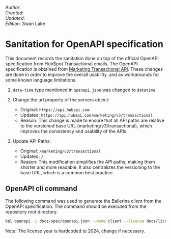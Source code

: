 _Author_:  <!-- TODO: Add author name --> \
_Created_: <!-- TODO: Add date --> \
_Updated_: <!-- TODO: Add date --> \
_Edition_: Swan Lake

# Sanitation for OpenAPI specification

This document records the sanitation done on top of the official OpenAPI specification from HubSpot Transactional emails. 
The OpenAPI specification is obtained from [Marketing Transactional API](https://github.com/HubSpot/HubSpot-public-api-spec-collection/blob/main/PublicApiSpecs/Marketing/Transactional%20Single%20Send/Rollouts/140892/v3/transactionalSingleSend.json).
These changes are done in order to improve the overall usability, and as workarounds for some known language limitations.

1. `date-time` type mentioned in `openapi.json` was changed to `datetime`.
2. Change the url property of the servers object:

    * Original: `https://api.hubapi.com`
    * Updated: `https://api.hubapi.com/marketing/v3/transactional`
    * Reason: This change is made to ensure that    all API paths are relative to the versioned base URL (marketing/v3/transactional), which improves the consistency and usability of the APIs.

3. Update API Paths:

    * Original: `/marketing/v3/transactional`
    * Updated: `/`
    * Reason: This modification simplifies the API paths, making them shorter and more readable. It also centralizes the versioning to the base URL, which is a common best practice.

## OpenAPI cli command

The following command was used to generate the Ballerina client from the OpenAPI specification. The command should be executed from the repository root directory.

```bash
bal openapi -i docs/spec/openapi.json --mode client --license docs/license.txt -o ballerina
```
Note: The license year is hardcoded to 2024, change if necessary.
